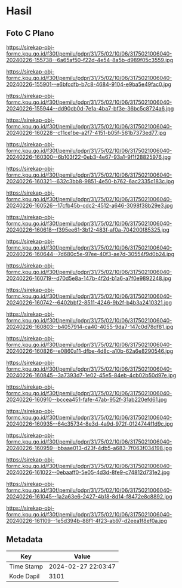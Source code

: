 # Hasil

## Foto C Plano

https://sirekap-obj-formc.kpu.go.id/f30f/pemilu/pdpr/31/75/02/10/06/3175021006040-20240226-155738--6a65af50-f22d-4e54-8a5b-d989f05c3559.jpg

https://sirekap-obj-formc.kpu.go.id/f30f/pemilu/pdpr/31/75/02/10/06/3175021006040-20240226-155901--e6bfcdfb-b7c8-4684-9104-e9ba5e49fac0.jpg

https://sirekap-obj-formc.kpu.go.id/f30f/pemilu/pdpr/31/75/02/10/06/3175021006040-20240226-155944--dd90cb0d-7e1a-4ba7-bf3e-36bc5c8724a6.jpg

https://sirekap-obj-formc.kpu.go.id/f30f/pemilu/pdpr/31/75/02/10/06/3175021006040-20240226-160228--c11ce1be-a2f7-4151-b05f-561b7373ed77.jpg

https://sirekap-obj-formc.kpu.go.id/f30f/pemilu/pdpr/31/75/02/10/06/3175021006040-20240226-160300--6b103f22-0eb3-4e67-93a1-9f1f28825976.jpg

https://sirekap-obj-formc.kpu.go.id/f30f/pemilu/pdpr/31/75/02/10/06/3175021006040-20240226-160321--632c3bb8-9851-4e50-b762-6ac2335c183c.jpg

https://sirekap-obj-formc.kpu.go.id/f30f/pemilu/pdpr/31/75/02/10/06/3175021006040-20240226-160526--17cfb45b-cdc2-4512-a646-3098f38b29e3.jpg

https://sirekap-obj-formc.kpu.go.id/f30f/pemilu/pdpr/31/75/02/10/06/3175021006040-20240226-160618--f395ee61-3b12-483f-af0a-704200f85325.jpg

https://sirekap-obj-formc.kpu.go.id/f30f/pemilu/pdpr/31/75/02/10/06/3175021006040-20240226-160644--7d680c5e-97ee-40f3-ae7d-30554f9d0b24.jpg

https://sirekap-obj-formc.kpu.go.id/f30f/pemilu/pdpr/31/75/02/10/06/3175021006040-20240226-160719--d70d5e8a-147b-4f2d-b1a6-a7f0e9892248.jpg

https://sirekap-obj-formc.kpu.go.id/f30f/pemilu/pdpr/31/75/02/10/06/3175021006040-20240226-160742--6402bbf2-8511-4246-9b2f-b4b3a2410321.jpg

https://sirekap-obj-formc.kpu.go.id/f30f/pemilu/pdpr/31/75/02/10/06/3175021006040-20240226-160803--b4057914-ca40-4055-9da7-147c0d78df81.jpg

https://sirekap-obj-formc.kpu.go.id/f30f/pemilu/pdpr/31/75/02/10/06/3175021006040-20240226-160826--e0860a11-dfbe-4d8c-a10b-62a6e8290546.jpg

https://sirekap-obj-formc.kpu.go.id/f30f/pemilu/pdpr/31/75/02/10/06/3175021006040-20240226-160845--3a7393d7-1e02-45e5-84eb-4cb02b50d97e.jpg

https://sirekap-obj-formc.kpu.go.id/f30f/pemilu/pdpr/31/75/02/10/06/3175021006040-20240226-160910--bccea451-fafe-47ab-952f-31ab220efd61.jpg

https://sirekap-obj-formc.kpu.go.id/f30f/pemilu/pdpr/31/75/02/10/06/3175021006040-20240226-160935--64c35734-8e3d-4a9d-972f-0124744f1d9c.jpg

https://sirekap-obj-formc.kpu.go.id/f30f/pemilu/pdpr/31/75/02/10/06/3175021006040-20240226-160959--bbaae013-d23f-4db5-a683-7f063f034198.jpg

https://sirekap-obj-formc.kpu.go.id/f30f/pemilu/pdpr/31/75/02/10/06/3175021006040-20240226-161022--0ebaaff0-5e05-4d3d-8fe9-c74812d731e2.jpg

https://sirekap-obj-formc.kpu.go.id/f30f/pemilu/pdpr/31/75/02/10/06/3175021006040-20240226-161045--1a2a63e6-2427-4b18-8d14-f8472e8c8892.jpg

https://sirekap-obj-formc.kpu.go.id/f30f/pemilu/pdpr/31/75/02/10/06/3175021006040-20240226-161109--1e5d394b-88f1-4f23-ab97-d2eea1f8ef0a.jpg


## Metadata

| Key        | Value               |
| ---------- | ------------------- |
| Time Stamp | 2024-02-27 22:03:47 |
| Kode Dapil | 3101                |



